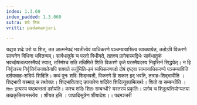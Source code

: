 ```yaml
---
index: 1.3.60
index_padded: 1.3.060
sutra: शदेः शितः
vritti: padamanjari

---
```

यद्यत्र शदेः परो यः शित्, तत आत्मनेपदं भवतीत्येवं व्यधिकरणे पञ्चम्यावाश्रित्य व्याख्यायेत, ततोऽपि विकरणे सत्यनेन विधिना भवितव्यम्। सार्वधातुके च परतो विधीयते, ततश्च प्रागेवास्मद्विधेः सार्वधातुकं भवच्छेषत्वत्परस्मैपदं स्यात्, तस्मिंश्च सति तन्निमित्ते शिति विकरणे कृते परस्मैपदस्य निवृत्तिर्न सिद्ध्येत्। न हि निर्वृत्तस्य निर्वृत्तिर्वचनशतेनापि शक्यते कर्तुमिति-इमं व्यधिकरणपक्षे दोषं द्दष्ट्वा सामानाधिकरण्ये पञ्चम्याविति दर्शयन्नाह-शदिर्यः शिदिति। कथं पुनः शदिः शिद्भवती, विकरणे हि शकार इद् भवति, तत्राह-शिद्भावीति । शिद्भावी यस्मात् स तथोक्तः। शिद्भावित्वाद् उपचारेण शदिरेव शिदित्युक्तमित्यर्थः। शितो वा सम्बन्धीति । `शितः` इत्यस्य षष्ठ्यन्ततां दर्शयति। कश्च शदिः शितः सम्बन्धी? यस्तस्य प्रकृतिः। प्रागेव च शिदुत्पत्तियोग्यतया तत्प्रकृतित्वमस्त्येव । शीयत इति । पाघ्रादिसूत्रेण शीयादेशः।। 
पदमञ्जरी
